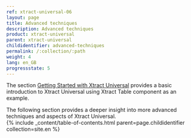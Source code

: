 ```yaml
---
ref: xtract-universal-06
layout: page
title: Advanced techniques
description: Advanced techniques
product: xtract-universal
parent: xtract-universal
childidentifier: advanced-techniques
permalink: /:collection/:path
weight: 4
lang: en_GB
progressstate: 5
---
```


The section [Getting Started with Xtract Universal](./getting-started) provides a basic introduction to Xtract Universal using Xtract Table component as an example.  

The following section provides a deeper insight into more advanced techniques and aspects of Xtract Universal.<br>
{% include _content/table-of-contents.html parent=page.childidentifier collection=site.en %}
